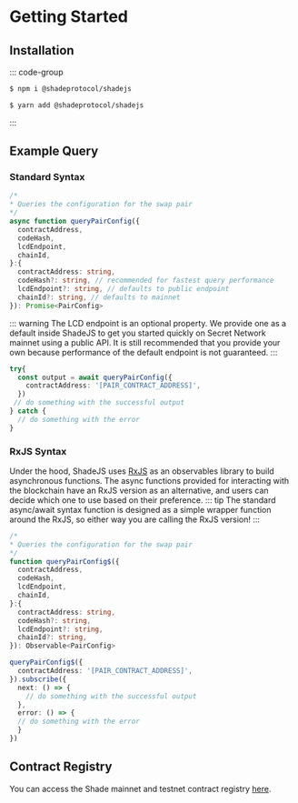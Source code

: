 # Getting Started

## Installation

::: code-group

```sh [npm]
$ npm i @shadeprotocol/shadejs
```

```sh [yarn]
$ yarn add @shadeprotocol/shadejs
```
:::

## Example Query

### Standard Syntax
```ts
/*
* Queries the configuration for the swap pair
*/
async function queryPairConfig({
  contractAddress,
  codeHash,
  lcdEndpoint,
  chainId,
}:{
  contractAddress: string,
  codeHash?: string, // recommended for fastest query performance
  lcdEndpoint?: string, // defaults to public endpoint
  chainId?: string, // defaults to mainnet
}): Promise<PairConfig>
```
::: warning
The LCD endpoint is an optional property. We provide one as a default inside ShadeJS to get you started quickly on Secret Network mainnet using a public API. It is still recommended that you provide your own because performance of the default endpoint is not guaranteed.
:::
```ts
try{
  const output = await queryPairConfig({
    contractAddress: '[PAIR_CONTRACT_ADDRESS]',
  })
 // do something with the successful output
} catch {
  // do something with the error
}
```
### RxJS Syntax

Under the hood, ShadeJS uses <a href="https://rxjs.dev/" target="_blank">RxJS</a> as an observables library to build asynchronous functions. The async functions provided for interacting with the blockchain have an RxJS version as an alternative, and users can decide which one to use based on their preference. 
::: tip
The standard async/await syntax function is designed as a simple wrapper function around the RxJS, so either way you are calling the RxJS version!
:::

```ts
/*
* Queries the configuration for the swap pair
*/
function queryPairConfig$({
  contractAddress,
  codeHash,
  lcdEndpoint,
  chainId,
}:{
  contractAddress: string,
  codeHash?: string, 
  lcdEndpoint?: string,
  chainId?: string,
}): Observable<PairConfig>
```
```ts
queryPairConfig$({
  contractAddress: '[PAIR_CONTRACT_ADDRESS]',
}).subscribe({
  next: () => {
    // do something with the successful output
  },
  error: () => {
  // do something with the error
  }
})

```

## Contract Registry
You can access the Shade mainnet and testnet contract registry [here](./contracts.md).
